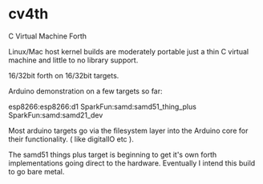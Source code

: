 # cv4th
C Virtual Machine Forth

Linux/Mac host kernel builds are moderately portable just a thin
C virtual machine and little to no library support.

16/32bit forth on 16/32bit targets.

Arduino demonstration on a few targets so far:

esp8266:esp8266:d1
SparkFun:samd:samd51_thing_plus
SparkFun:samd:samd21_dev


Most arduino targets go via the filesystem layer into the Arduino
core for their functionality. ( like digitalIO etc ).

The samd51 things plus target is beginning to get it's own forth
implementations going direct to the hardware. Eventually I 
intend this build to go bare metal.

